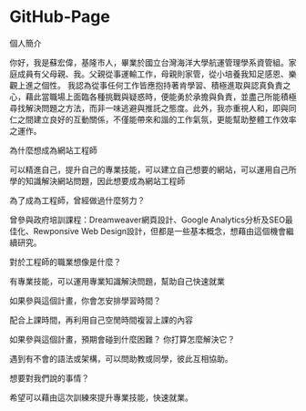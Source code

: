 # GitHub-Page

個人簡介

你好，我是蘇宏偉，基隆市人，畢業於國立台灣海洋大學航運管理學系資管組。家庭成員有父母親、我。父親從事運輸工作，母親則家管，從小培養我知足感恩、樂觀上進之個性。
我認為從事任何工作皆應抱持著肯學習、積極進取與認真負責之心，藉此當職場上面臨各種挑戰與疑惑時，便能勇於承擔與負責，並盡己所能積極尋找解決問題之方法，而非一味逃避與推託之態度。此外，我亦重視人和，即與同仁之間建立良好的互動關係，不僅能帶來和諧的工作氣氛，更能幫助整體工作效率之運作。

為什麼想成為網站工程師

可以精進自己，提升自己的專業技能，可以建立自己想要的網站，可以運用自己所學的知識解決網站問題，因此想要成為網站工程師


為了成為工程師，曾經做過什麼努力？

曾參與政府培訓課程：Dreamweaver網頁設計、Google Analytics分析及SEO最佳化、Rewponsive Web Design設計，但都是一些基本概念，想藉由這個機會繼續研究。


對於工程師的職業想像是什麼？

有專業技能，可以運用專業知識解決問題，幫助自己快速就業


如果參與這個計畫，你會怎安排學習時間？

配合上課時間，再利用自己空閒時間複習上課的內容


如果參與這個計畫，預期會碰到什麼困難？ 你打算怎麼解決它？

遇到有不會的語法或架構，可以問助教或同學，彼此互相協助。


想要對我們說的事情？

希望可以藉由這次訓練來提升專業技能，快速就業。


